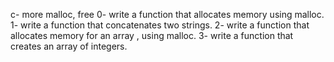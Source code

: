 c- more malloc, free
0- write a function that allocates memory using malloc.
1- write a function that concatenates two strings.
2- write a function that allocates memory for an array , using malloc.
3- write a function that creates an array of integers.
